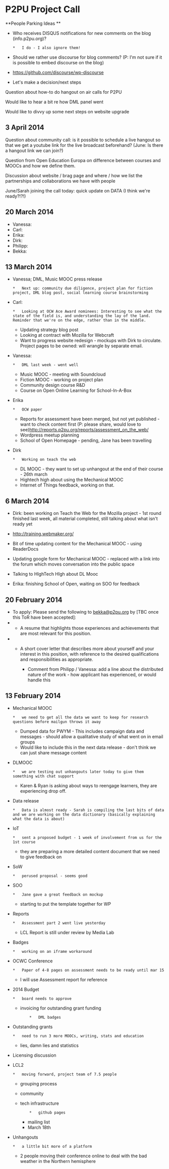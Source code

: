 # P2PU Project Call 

**People Parking Ideas **

*   Who receives DISQUS notifications for new comments on the blog (info.p2pu.org)? 

        *   I do - I also ignore them! 

*   Should we rather use discourse for blog comments? (P: I'm not sure if it is possible to embed discourse on the blog)
*   [](https://github.com/discourse/wp-discourse)https://github.com/discourse/wp-discourse
*   Let's make a decision/next steps

Question about how-to do hangout on air calls for P2PU

Would like to hear a bit re how DML panel went

Would like to divvy up some next steps on website upgrade 

## 3 April 2014

Question about community call: is it possible to schedule a live hangout so that we get a youtube link for the live broadcast beforehand? (June: Is there a hangout link we can join?)

Question from Open Education Europa on difference between courses and MOOCs and how we define them.

Discussion about website / brag page and where / how we list the partnerships and collaborations we have with people

June/Sarah joining the call today: quick update on DATA (I think we're ready?!?!)

## 20 March 2014

*   Vanessa:
*   Carl:
*   Erika:
*   Dirk:
*   Philipp:
*   Bekka:

## 13 March 2014

*   Vanessa; DML, Music MOOC press release

        *   Next up: community due diligence, project plan for fiction project, DML blog post, social learning course brainstorming

*   Carl: 

        *   Looking at OCW Ace Award nominees: Interesting to see what the state of the field is, and understanding the lay of the land.  Reminder that we're on the edge, rather than in the middle. 
    *   Updating strategy blog post
    *   Looking at contract with Mozilla for Webcraft
    *   Want to progress website redesign - mockups with Dirk to circulate. Project pages to be owned: will wrangle by separate email.

*   Vanessa:

        *   DML last week - went well
    *   Music MOOC - meeting with Soundcloud
    *   Fiction MOOC - working on project plan
    *   Community design course R&D
    *   Course on Open Online Learning for School-In-A-Box

*   Erika

        *   OCW paper
    *   Reports for assessment have been merged, but not yet published - want to check content first (P: please share, would love to see)[](http://reports.p2pu.org/reports/assessment_on_the_web/)http://reports.p2pu.org/reports/assessment_on_the_web/
    *   Wordpress meetup planning
    *   School of Open Homepage - pending, Jane has been travelling

*   Dirk

        *   Working on teach the web
    *   DL MOOC - they want to set up unhangout at the end of their course - 26th march
    *   Hightech high about using the Mechanical MOOC
    *   Internet of Things feedback, working on that.

## 6 March 2014

*   Dirk: been working on Teach the Web for the Mozilla project - 1st round finished last week, all material completed, still talking about what isn't ready yet

*   [](http://training.webmaker.org/)http://training.webmaker.org/

*   Bit of time updating content for the Mechanical MOOC - using ReaderDocs
*   Updating google form for Mechanical MOOC - replaced with a link into the forum which moves conversation into the public space
*   Talking to HIghTech HIgh about DL Mooc

*   Erika: finishing School of Open, waiting on SOO for feedback

## 20 February 2014

*   To apply:  Please send the following to bekka@p2pu.org by [TBC once this ToR have been accepted]:
*    - A resume that highlights those experiences and achievements that are most relevant for this position.
*    - A short cover letter that describes more about yourself and your interest in this position, with reference to the desired qualifications and responsibilities as appropriate.

        *   Comment from Philipp / Vanessa: add a line about the distributed nature of the work - how applicant has experienced, or would handle this 

## 13 February 2014

*   Mechanical MOOC

        *   we need to get all the data we want to keep for research questions before mailgun throws it away
    *   Dumped data for PWYM - This includes campaign data and messages - should allow a qualitative study of what went on in email groups
    *   Would like to include this in the next data release - don't think we can just share message content

*   DLMOOC

        *   we are testing out unhangouts later today to give them something with chat support
    *   Karen & Ryan is asking about ways to reengage learners, they are experiencing drop off.

*   Data release

        *   Data is almost ready - Sarah is compiling the last bits of data and we are working on the data dictionary (basically explaining what the data is about)

*   IoT

        *   sent a proposed budget - 1 week of involvement from us for the 1st course
    *   they are preparing a more detailed content document that we need to give feedback on

*   SoW

        *   perused proposal - seems good

*   SOO 

        *   Jane gave a great feedback on mockup
    *   starting to put the template together for WP

*   Reports

        *   Assessment part 2 went live yesterday
    *   LCL Report is still under review by Media Lab

*   Badges

        *   working on an iframe workaround

*   OCWC Conference

        *   Paper of 4-8 pages on assessment needs to be ready until mar 15
    *   I will use Assessment report for reference

*   2014 Budget

        *   board needs to approve
    *   invoicing for outstanding grant funding

                *   DML badges

*   Outstanding grants

        *   need to run 3 more MOOCs, writing, stats and education
    *   lies, damn lies and statistics

*   Licensing discussion
*   LCL2

        *   moving forward, project team of 7.5 people
    *   grouping process
    *   community
    *   tech infrastructure

                *   github pages
        *   mailing list
        *   March 18th

*   Unhangouts

        *   a little bit more of a platform
    *   2 people moving their conference online to deal with the bad weather in the Northern hemisphere